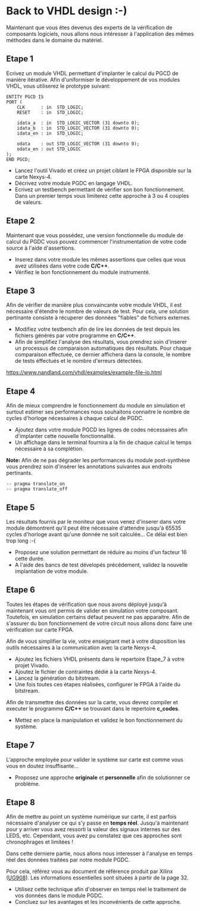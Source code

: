# Back to VHDL design :-)

Maintenant que vous êtes devenus des experts de la vérification de composants logiciels, nous allons nous intéresser à l'application des mêmes méthodes dans le domaine du matériel.

## Etape 1

Ecrivez un module VHDL permettant d'implanter le calcul du PGCD de manière itérative. Afin d'uniformiser le développement de vos modules VHDL, vous utiliserez le prototype suivant:

```
ENTITY PGCD IS
PORT ( 
	CLK      : in  STD_LOGIC;
	RESET    : in  STD_LOGIC;

	idata_a  : in  STD_LOGIC_VECTOR (31 downto 0);
	idata_b  : in  STD_LOGIC_VECTOR (31 downto 0);
	idata_en : in  STD_LOGIC;

	odata    : out STD_LOGIC_VECTOR (31 downto 0);
	odata_en : out STD_LOGIC
);
END PGCD;
```

- Lancez l'outil Vivado et créez un projet ciblant le FPGA disponible sur la carte Nexys-4.
- Décrivez votre module PGDC en langage VHDL.
- Ecrivez un testbench permettant de vérifier son bon fonctionnement. Dans un premier temps vous limiterez cette approche à 3 ou 4 couples de valeurs.

## Etape 2

Maintenant que vous possédez, une version fonctionnelle du module de calcul du PGDC vous pouvez commencer l'instrumentation de votre code source à l'aide d'assertions.

- Inserez dans votre module les mêmes assertions que celles que vous avez utilisées dans votre code **C/C++**.
- Vérifiez le bon fonctionnement du module instrumenté.

## Etape 3

Afin de vérifier de manière plus convaincante votre module VHDL, il est nécessaire d'étendre le nombre de valeurs de test. Pour cela, une solution pertinante consiste à récuperer des données "fiables" de fichiers externes.

- Modifiez votre testbench afin de lire les données de test depuis les fichiers générés par votre programme en **C/C++**.
- Afin de simplifiez l'analyse des résultats, vous prendrez soin d'inserer un processus de comparaison automatiques des résultats. Pour chaque comparaison effectuée, ce dernier affichera dans la console, le nombre de tests éffectués et le nombre d'erreurs détectées.

https://www.nandland.com/vhdl/examples/example-file-io.html

## Etape 4

Afin de mieux comprendre le fonctionnement du module en simulation et surtout estimer ses performances nous souhaitons connaitre le nombre de cycles d'horloge nécessaires à chaque calcul de PGDC.

- Ajoutez dans votre module PGCD les lignes de codes nécessaires afin d'implanter cette nouvelle fonctionnalité.
- Un affichage dans le terminal fournira a la fin de chaque calcul le temps nécessaire à sa complétion.

**Note:** Afin de ne pas dégrader les performances du module post-synthèse vous prendrez soin d'insérer les annotations suivantes aux endroits pertinants.

```
-- pragma translate_on
-- pragma translate_off
```

## Etape 5

Les résultats fournis par le moniteur que vous venez d'inserer dans votre module démontrent qu'il peut être nécessaire d'attendre jusqu'à 65535 cycles d'horloge avant qu'une donnée ne soit calculée... Ce délai est bien trop long :-(

- Proposez une solution permettant de réduire au moins d'un facteur 16 cette durée.
- A l'aide des bancs de test dévelopés précédement, validez la nouvelle implantation de votre module.

## Etape 6

Toutes les étapes de vérification que nous avons déployé jusqu'à maintenant vous ont permis de valider en simulation votre composant. Toutefois, en simulation certains défaut peuvent ne pas apparaitre. Afin de s'assurer du bon fonctionnement de votre circuit nous allons donc faire une vérification sur carte FPGA.

Afin de vous simplifier la vie, votre enseignant met à votre disposition les outils nécessaires à la communication avec la carte Nexys-4.

- Ajoutez les fichiers VHDL présents dans le repertoire Etape_7 à votre projet Vivado.
- Ajoutez le fichier de contraintes dédié à la carte Nexys-4.
- Lancez la génération du bitstream.
- Une fois toutes ces étapes réalisées, configurer le FPGA à l'aide du bitstream.

Afin de transmettre des données sur la carte, vous devrez compiler et executer le programme **C/C++** se trouvant dans le repertoire **c_codes**.

- Mettez en place la manipulation et validez le bon fonctionnement du système.

## Etape 7

L'approche employée pour valider le système sur carte est comme vous vous en doutez insuffisante...

- Proposez une approche **originale** et **personnelle** afin de solutionner ce problème.

## Etape 8

Afin de mettre au point un système numérique sur carte, il est parfois nécessaire d'analyser ce qui s'y passe en **temps réel**. Jusqu'à maintenant pour y arriver vous avez ressorti la valeur des signaux internes sur des LEDS, etc.  Cependant, vous avez pu constatez que ces approches sont chronophrages et limitées !

Dans cette derniere partie, nous allons nous interesser à l'analyse en temps réel des données traitées par notre module PGDC.

Pour cela, référez vous au document de référence produit par Xilinx ([UG908](https://www.xilinx.com/support/documentation/sw_manuals/xilinx2015_4/ug936-vivado-tutorial-programming-debugging.pdf)). Les informations essentielles sont situées à partir de la page 32.

- Utilisez cette technique afin d'observer en temps réel le traitement de vos données dans le module PGDC.
- Concluez sur les avantages et les inconvénients de cette approche.
